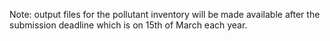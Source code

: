 Note: output files for the pollutant inventory will be made available after the submission deadline which is on 15th of March each year.